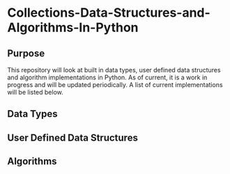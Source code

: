 # Collections-Data-Structures-and-Algorithms-In-Python

## Purpose
This repository will look at built in data types, user defined data structures and algorithm implementations in Python.
As of current, it is a work in progress and will be updated periodically.
A list of current implementations will be listed below.

## Data Types


## User Defined Data Structures


## Algorithms
